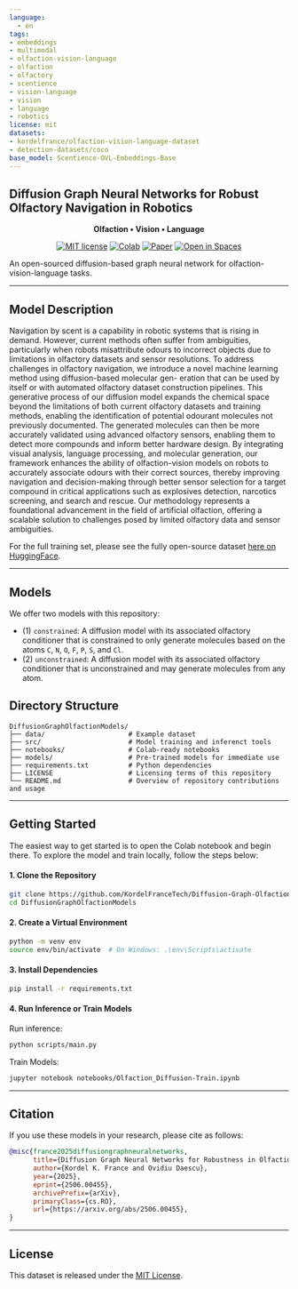 ```yaml
---
language: 
  - en
tags:
- embeddings
- multimodal
- olfaction-vision-language
- olfaction
- olfactory
- scentience
- vision-language
- vision
- language
- robotics
license: mit
datasets:
- kordelfrance/olfaction-vision-language-dataset
- detection-datasets/coco
base_model: Scentience-OVL-Embeddings-Base
---
```


Diffusion Graph Neural Networks for Robust Olfactory Navigation in Robotics
----

<div align="center">

**Olfaction • Vision • Language**


[![MIT license](https://img.shields.io/badge/License-MIT-blue.svg)](#license)
[![Colab](https://img.shields.io/badge/Run%20in-Colab-yellow?logo=google-colab)](https://colab.research.google.com/drive/1z-ITTEfVtMMbfbN50u2AfQhzvuYkrRn7?usp=sharing)
[![Paper](https://img.shields.io/badge/Research-Paper-red)](https://arxiv.org/abs/2506.00455)
[![Open in Spaces](https://huggingface.co/datasets/huggingface/badges/resolve/main/open-in-hf-spaces-sm.svg)](https://huggingface.co/spaces)

</div>


An open-sourced diffusion-based graph neural network for olfaction-vision-language tasks.

---

## Model Description

Navigation by scent is a capability in robotic systems that is rising in demand. 
However, current methods often suffer from ambiguities, particularly when robots misattribute odours to incorrect objects due to limitations in olfactory datasets and sensor resolutions. 
To address challenges in olfactory navigation, we introduce a novel machine learning method using diffusion-based molecular gen-
eration that can be used by itself or with automated olfactory
dataset construction pipelines. This generative process of our diffusion model expands the chemical space beyond the limitations
of both current olfactory datasets and training methods, enabling
the identification of potential odourant molecules not previously
documented. The generated molecules can then be more accurately validated using advanced olfactory sensors, enabling
them to detect more compounds and inform better hardware
design. By integrating visual analysis, language processing, and
molecular generation, our framework enhances the ability of
olfaction-vision models on robots to accurately associate odours
with their correct sources, thereby improving navigation and
decision-making through better sensor selection for a target
compound in critical applications such as explosives detection,
narcotics screening, and search and rescue. Our methodology
represents a foundational advancement in the field of artificial
olfaction, offering a scalable solution to challenges posed by
limited olfactory data and sensor ambiguities.

For the full training set, please see the fully open-source dataset [here on HuggingFace](https://huggingface.co/datasets/kordelfrance/olfaction-vision-language-dataset).

---

## Models
We offer two models with this repository:
 - (1) `constrained`: A diffusion model with its associated olfactory conditioner that is constrained to only generate molecules based on the atoms `C`, `N`, `O`, `F`, `P`, `S`, and `Cl`.
 - (2) `unconstrained`: A diffusion model with its associated olfactory conditioner that is unconstrained and may generate molecules from any atom.


## Directory Structure

```text
DiffusionGraphOlfactionModels/
├── data/                     # Example dataset
├── src/                      # Model training and inferenct tools
├── notebooks/                # Colab-ready notebooks
├── models/                   # Pre-trained models for immediate use
├── requirements.txt          # Python dependencies
├── LICENSE                   # Licensing terms of this repository
└── README.md                 # Overview of repository contributions and usage
```

---

## Getting Started

The easiest way to get started is to open the Colab notebook and begin there.
To explore the model and train locally, follow the steps below:

#### 1. Clone the Repository

```bash
git clone https://github.com/KordelFranceTech/Diffusion-Graph-Olfaction-Models.git
cd DiffusionGraphOlfactionModels
````

#### 2. Create a Virtual Environment

```bash
python -m venv env
source env/bin/activate  # On Windows: .\env\Scripts\activate
```

#### 3. Install Dependencies

```bash
pip install -r requirements.txt
```

#### 4. Run Inference or Train Models
Run inference:
```bash
python scripts/main.py
```
Train Models:
```bash
jupyter notebook notebooks/Olfaction_Diffusion-Train.ipynb
```

---

## Citation

If you use these models in your research, please cite as follows:

```bibtex
@misc{france2025diffusiongraphneuralnetworks,
      title={Diffusion Graph Neural Networks for Robustness in Olfaction Sensors and Datasets}, 
      author={Kordel K. France and Ovidiu Daescu},
      year={2025},
      eprint={2506.00455},
      archivePrefix={arXiv},
      primaryClass={cs.RO},
      url={https://arxiv.org/abs/2506.00455}, 
}
```

---


## License

This dataset is released under the [MIT License](https://opensource.org/license/mit).
